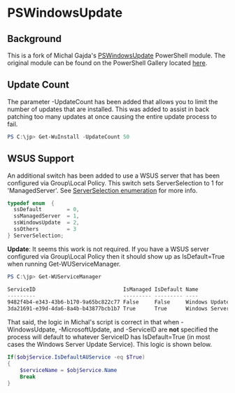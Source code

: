 ﻿# PSWindowsUpdate

## Background
This is a fork of Michal Gajda's [PSWindowsUpdate](https://www.powershellgallery.com/packages/PSWindowsUpdate) PowerShell module. The original module can be found on the PowerShell Gallery located [here](https://www.powershellgallery.com/packages/PSWindowsUpdate).

## Update Count
The parameter -UpdateCount has been added that allows you to limit the number of updates that are installed. This was added to assist in back patching too many updates at once causing the entire update process to fail.

```powershell
PS C:\jp> Get-WuInstall -UpdateCount 50
```

## WSUS Support
An additional switch has been added to use a WSUS server that has been configured via Group\Local Policy. This switch sets ServerSelection to 1 for 'ManagedServer'. See [ServerSelection enumeration](https://msdn.microsoft.com/en-us/library/windows/desktop/aa387280(v=vs.85).aspx) for more info. 

```c
typedef enum  { 
  ssDefault        = 0,
  ssManagedServer  = 1,
  ssWindowsUpdate  = 2,
  ssOthers         = 3
} ServerSelection;
```

**Update**: It seems this work is not required. If you have a WSUS server configured via Group\Local Policy then it should show up as IsDefault=True when running Get-WUServiceManager.

```powershell
PS C:\jp> Get-WUServiceManager

ServiceID                            IsManaged IsDefault Name
---------                            --------- --------- ----
9482f4b4-e343-43b6-b170-9a65bc822c77 False     False     Windows Update
3da21691-e39d-4da6-8a4b-b43877bcb1b7 True      True      Windows Server Update Service
```

That said, the logic in Michal's script is correct in that when -WindowsUdpate, -MicrosoftUpdate, and -ServiceID are **not** specified the process will default to whatever ServiceID has IsDefault=True (in most cases the Windows Server Update Service). This logic is shown below.

```powershell
If($objService.IsDefaultAUService -eq $True)
{
    $serviceName = $objService.Name
    Break
}
```